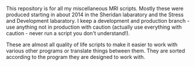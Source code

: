 This repository is for all my miscellaneous MRI scripts. Mostly these were produced starting in about 2014 in the Sheridan labaratory and the Stress and Development labaratory. I keep a development and production branch - use anything not in production with caution (actually use everything with caution - never run a script you don't understand!).

These are almost all quality of life scripts to make it easier to work with various other programs or translate things between them. They are sorted according to the program they are designed to work with.

